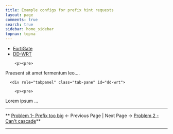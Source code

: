```yaml
---
title: Example configs for prefix hint requests
layout: page
comments: true
search: true
sidebar: home_sidebar
topnav: topna
---
```


<ul id="profileTabs" class="nav nav-tabs">
    <li class="active"><a href="#fortigate" data-toggle="tab">FortiGate</a></li>
    <li><a href="#dd-wrt" data-toggle="tab">DD-WRT</a></li>
</ul>
  <div class="tab-content">
    <div role="tabpanel" class="tab-pane active" id="fortigate">

        <p><pre>
Praesent sit amet fermentum leo....
        </pre></p>
      </div>

      <div role="tabpanel" class="tab-pane" id="dd-wrt">

        <p><pre>
Lorem ipsum ...
	    	</pre></p>
      </div>

</div>

-----

** [Problem 1- Prefix too big](prefix64.html) <- Previous Page \| Next Page -> [Problem 2 - Can't cascade](problem_cascade.html)**

-----